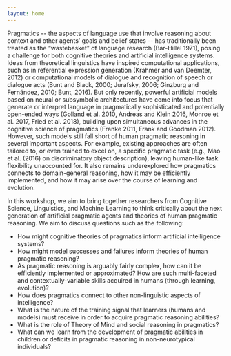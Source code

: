 ```yaml
---
layout: home
---
```

Pragmatics -- the aspects of language use that involve reasoning about context and other agents’ goals and belief states -- has traditionally been treated as the “wastebasket” of language research (Bar-Hillel 1971), posing a challenge for both cognitive theories and artificial intelligence systems. Ideas from theoretical linguistics have inspired computational applications, such as in referential expression generation (Krahmer and van Deemter, 2012) or computational models of dialogue and recognition of speech or dialogue acts (Bunt and Black, 2000; Jurafsky, 2006; Ginzburg and Fernández, 2010; Bunt, 2016). But only recently, powerful artificial models based on neural or subsymbolic architectures have come into focus that generate or interpret language in pragmatically sophisticated and potentially open-ended ways (Golland et al. 2010, Andreas and Klein 2016, Monroe et al. 2017, Fried et al. 2018), building upon simultaneous advances in the cognitive science of pragmatics (Franke 2011, Frank and Goodman 2012). However, such models still fall short of human pragmatic reasoning in several important aspects. For example, existing approaches are often tailored to, or even trained to excel on, a specific pragmatic task (e.g., Mao et al. (2016) on discriminatory object description), leaving human-like task flexibility unaccounted for. It also remains underexplored how pragmatics connects to domain-general reasoning, how it may be efficiently implemented, and how it may arise over the course of learning and evolution.

In this workshop, we aim to bring together researchers from Cognitive Science, Linguistics, and Machine Learning to think critically about the next generation of artificial pragmatic agents and theories of human pragmatic reasoning. We aim to discuss questions such as the following:

- How might cognitive theories of pragmatics inform artificial intelligence systems?
- How might model successes and failures inform theories of human pragmatic reasoning?
- As pragmatic reasoning is arguably fairly complex, how can it be efficiently implemented or approximated? How are such multi-faceted and contextually-variable skills acquired in humans (through learning, evolution)?
- How does pragmatics connect to other non-linguistic aspects of intelligence?
- What is the nature of the training signal that learners (humans and models) must receive in order to acquire pragmatic reasoning abilities? 
- What is the role of Theory of Mind and social reasoning in pragmatics?
- What can we learn from the development of pragmatic abilities in children or deficits in pragmatic reasoning in non-neurotypical individuals?

